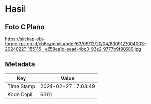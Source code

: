 # Hasil

## Foto C Plano

https://sirekap-obj-formc.kpu.go.id/cb6c/pemilu/pdpr/63/09/12/20/04/6309122004003-20240227-155115--e658ea1d-eead-4bc3-93e2-9777b9f90689.jpg


## Metadata

| Key        | Value               |
| ---------- | ------------------- |
| Time Stamp | 2024-02-27 17:03:49 |
| Kode Dapil | 6301                |



